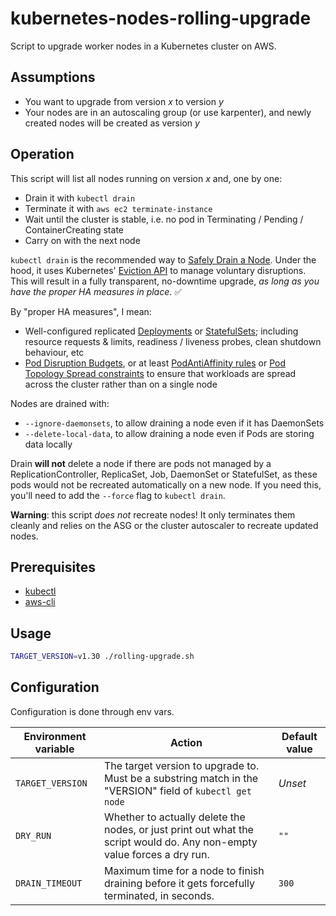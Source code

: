 # kubernetes-nodes-rolling-upgrade

Script to upgrade worker nodes in a Kubernetes cluster on AWS.

## Assumptions

- You want to upgrade from version _x_ to version _y_
- Your nodes are in an autoscaling group (or use karpenter), and newly created nodes will be created as version _y_

## Operation

This script will list all nodes running on version _x_ and, one by one:
- Drain it with `kubectl drain`
- Terminate it with `aws ec2 terminate-instance`
- Wait until the cluster is stable, i.e. no pod in Terminating / Pending / ContainerCreating state
- Carry on with the next node

`kubectl drain` is the recommended way to [Safely Drain a Node](https://kubernetes.io/docs/tasks/administer-cluster/safely-drain-node/). Under the hood, it uses Kubernetes' [Eviction API](https://kubernetes.io/docs/tasks/administer-cluster/safely-drain-node/#eviction-api) to manage voluntary disruptions. This will result in a fully transparent, no-downtime upgrade, _as long as you have the proper HA measures in place_. ✅

By "proper HA measures", I mean:
- Well-configured replicated [Deployments](https://kubernetes.io/docs/concepts/workloads/controllers/deployment/) or [StatefulSets](https://kubernetes.io/docs/concepts/workloads/controllers/statefulset/); including resource requests & limits, readiness / liveness probes, clean shutdown behaviour, etc
- [Pod Disruption Budgets](https://kubernetes.io/docs/tasks/run-application/configure-pdb/), or at least [PodAntiAffinity rules](https://kubernetes.io/docs/concepts/scheduling-eviction/assign-pod-node/) or [Pod Topology Spread constraints](https://kubernetes.io/docs/concepts/workloads/pods/pod-topology-spread-constraints/) to ensure that workloads are spread across the cluster rather than on a single node

Nodes are drained with:
- `--ignore-daemonsets`, to allow draining a node even if it has DaemonSets
- `--delete-local-data`, to allow draining a node even if Pods are storing data locally

Drain **will not** delete a node if there are pods not managed by a ReplicationController, ReplicaSet, Job, DaemonSet or StatefulSet, as these pods would not be recreated automatically on a new node. If you need this, you'll need to add the `--force` flag to `kubectl drain`.

**Warning**: this script _does not_ recreate nodes! It only terminates them cleanly and relies on the ASG or the cluster autoscaler to recreate updated nodes.

## Prerequisites

- [kubectl](https://kubernetes.io/docs/reference/kubectl/kubectl/)
- [aws-cli](https://aws.amazon.com/cli/)

## Usage

```bash
TARGET_VERSION=v1.30 ./rolling-upgrade.sh
```

## Configuration

Configuration is done through env vars.

| Environment variable   | Action                                            | Default value |
|------------------------|---------------------------------------------------|---------------|
| `TARGET_VERSION`       | The target version to upgrade to. Must be a substring match in the "VERSION" field of `kubectl get node` | _Unset_ |
| `DRY_RUN`              | Whether to actually delete the nodes, or just print out what the script would do. Any non-empty value forces a dry run. | `""` |
| `DRAIN_TIMEOUT`        | Maximum time for a node to finish draining before it gets forcefully terminated, in seconds. | `300` |
